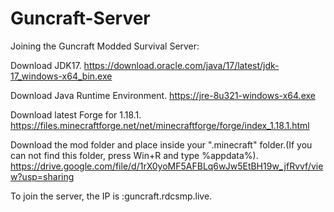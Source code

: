 # Guncraft-Server
Joining the Guncraft Modded Survival Server:

Download JDK17.
https://download.oracle.com/java/17/latest/jdk-17_windows-x64_bin.exe

Download Java Runtime Environment.
https://jre-8u321-windows-x64.exe

Download latest Forge for 1.18.1.
https://files.minecraftforge.net/net/minecraftforge/forge/index_1.18.1.html

Download the mod folder and place inside your ".minecraft" folder.(If you can not find this folder, press Win+R and type %appdata%).
https://drive.google.com/file/d/1rX0yoMF5AFBLq6wJw5EtBH19w_jfRvvf/view?usp=sharing

To join the server, the IP is :guncraft.rdcsmp.live.

